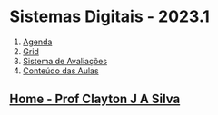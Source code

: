 # Sistemas Digitais - 2023.1

1. [Agenda](agendaSistemasDigitais.md)
2. [Grid](sisdig_aulas/Grid_SisDig.md)
3. [Sistema de Avaliações](/./avaliacoes.md)
4. [Conteúdo das Aulas](sisdig_aulas.md)


## [Home - Prof Clayton J A Silva](/index.md)
